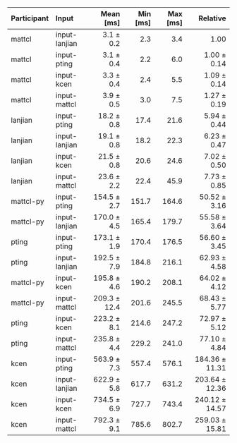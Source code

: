 | Participant | Input | Mean [ms] | Min [ms] | Max [ms] | Relative |
|:---|:---|---:|---:|---:|---:|
| mattcl | input-lanjian | 3.1 ± 0.2 | 2.3 | 3.4 | 1.00 |
| mattcl | input-pting | 3.1 ± 0.4 | 2.2 | 6.0 | 1.00 ± 0.14 |
| mattcl | input-kcen | 3.3 ± 0.4 | 2.4 | 5.5 | 1.09 ± 0.14 |
| mattcl | input-mattcl | 3.9 ± 0.5 | 3.0 | 7.5 | 1.27 ± 0.19 |
| lanjian | input-pting | 18.2 ± 0.8 | 17.4 | 21.6 | 5.94 ± 0.44 |
| lanjian | input-lanjian | 19.1 ± 0.8 | 18.2 | 22.3 | 6.23 ± 0.47 |
| lanjian | input-kcen | 21.5 ± 0.8 | 20.6 | 24.6 | 7.02 ± 0.50 |
| lanjian | input-mattcl | 23.6 ± 2.2 | 22.4 | 45.9 | 7.73 ± 0.85 |
| mattcl-py | input-pting | 154.5 ± 2.7 | 151.7 | 164.6 | 50.52 ± 3.16 |
| mattcl-py | input-lanjian | 170.0 ± 4.5 | 165.4 | 179.7 | 55.58 ± 3.64 |
| pting | input-pting | 173.1 ± 1.9 | 170.4 | 176.5 | 56.60 ± 3.45 |
| pting | input-lanjian | 192.5 ± 7.9 | 184.8 | 216.1 | 62.93 ± 4.58 |
| mattcl-py | input-kcen | 195.8 ± 4.6 | 190.2 | 208.1 | 64.02 ± 4.12 |
| mattcl-py | input-mattcl | 209.3 ± 12.4 | 201.6 | 245.5 | 68.43 ± 5.77 |
| pting | input-kcen | 223.2 ± 8.1 | 214.6 | 247.2 | 72.97 ± 5.12 |
| pting | input-mattcl | 235.8 ± 4.4 | 229.2 | 241.0 | 77.10 ± 4.84 |
| kcen | input-pting | 563.9 ± 7.3 | 557.4 | 576.1 | 184.36 ± 11.31 |
| kcen | input-lanjian | 622.9 ± 5.8 | 617.7 | 631.2 | 203.64 ± 12.36 |
| kcen | input-kcen | 734.5 ± 6.9 | 727.7 | 743.4 | 240.12 ± 14.57 |
| kcen | input-mattcl | 792.3 ± 9.1 | 785.6 | 802.7 | 259.03 ± 15.81 |
